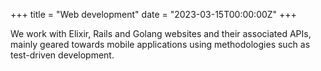 +++
title = "Web development"
date = "2023-03-15T00:00:00Z"
+++

We work with Elixir, Rails and Golang websites and their associated APIs, mainly geared towards mobile applications using methodologies such as test-driven development.

